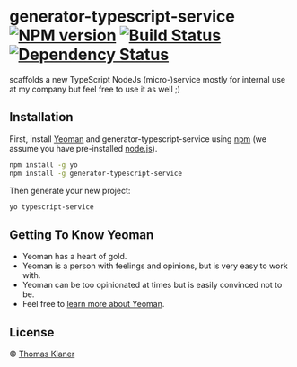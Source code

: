 # generator-typescript-service [![NPM version][npm-image]][npm-url] [![Build Status][travis-image]][travis-url] [![Dependency Status][daviddm-image]][daviddm-url]
scaffolds a new TypeScript NodeJs (micro-)service
mostly for internal use at my company but feel free to use it as well ;)

## Installation

First, install [Yeoman](http://yeoman.io) and generator-typescript-service using [npm](https://www.npmjs.com/) (we assume you have pre-installed [node.js](https://nodejs.org/)).

```bash
npm install -g yo
npm install -g generator-typescript-service
```

Then generate your new project:

```bash
yo typescript-service
```

## Getting To Know Yeoman

 * Yeoman has a heart of gold.
 * Yeoman is a person with feelings and opinions, but is very easy to work with.
 * Yeoman can be too opinionated at times but is easily convinced not to be.
 * Feel free to [learn more about Yeoman](http://yeoman.io/).

## License

 © [Thomas Klaner](https://github.com/kl4n4)


[npm-image]: https://badge.fury.io/js/generator-service-generator.svg
[npm-url]: https://npmjs.org/package/generator-service-generator
[travis-image]: https://travis-ci.org/IWAtech/generator-service-generator.svg?branch=master
[travis-url]: https://travis-ci.org/IWAtech/generator-service-generator
[daviddm-image]: https://david-dm.org/IWAtech/generator-service-generator.svg?theme=shields.io
[daviddm-url]: https://david-dm.org/IWAtech/generator-service-generator
